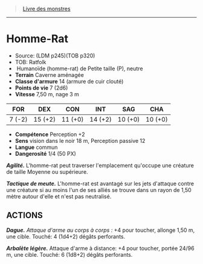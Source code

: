 ﻿> [Livre des monstres](tome_of_beasts.md)

---

# Homme-Rat

- Source: (LDM p245)(TOB p320)
- TOB: Ratfolk
-  Humanoïde (homme-rat) de Petite taille (P), neutre
- **Terrain** Caverne aménagée
- **Classe d'armure** 14 (armure de cuir clouté)
- **Points de vie** 7 (2d6)
- **Vitesse** 7,50 m, nage 3 m

|FOR|DEX|CON|INT|SAG|CHA|
|---|---|---|---|---|---|
|7 (-2)|15 (+2)|11 (+0)|14 (+2)|10 (+0)|10 (+0)|

- **Compétence** Perception +2
- **Sens** vision dans le noir 18 m, Perception passive 12
- **Langue** commun
- **Dangerosité** 1/4 (50 PX)

**_Agilité._** L'homme-rat peut traverser l'emplacement qu'occupe une créature de taille Moyenne ou supérieure.

**_Tactique de meute._** L'homme-rat est avantagé sur les jets d'attaque contre une créature si au moins l'un de ses alliés se trouve dans un rayon de 1,50 mètre autour d'elle et n'est pas neutralisé.

## ACTIONS

**_Dague._** _Attaque d'arme au corps à corps :_ +4 pour toucher, allonge 1,50 m, une cible. Touché: 4 (1d4+2) dégâts perforants.

**_Arbalète légère._** Attaque d'arme à distance: +4 pour toucher, portée 24/96 m, une cible. Touché: 6 (1d8+2) dégâts perforants.

